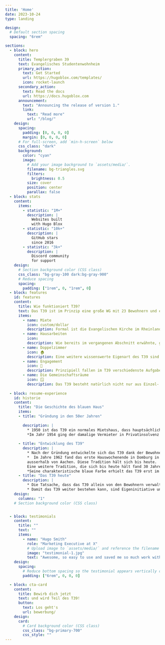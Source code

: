```yaml
---
title: 'Home'
date: 2023-10-24
type: landing

design:
  # Default section spacing
  spacing: "6rem"

sections:
  - block: hero
    content:
      title: Templergraben 39
      text: Evangelisches Studentenwohnheim
      primary_action:
        text: Get Started
        url: https://hugoblox.com/templates/
        icon: rocket-launch
      secondary_action:
        text: Read the docs
        url: https://docs.hugoblox.com
      announcement:
        text: "Announcing the release of version 1."
        link:
          text: "Read more"
          url: "/blog/"
    design:
      spacing:
        padding: [0, 0, 0, 0]
        margin: [0, 0, 0, 0]
      # For full-screen, add `min-h-screen` below
      css_class: "dark"
      background:
        color: "cyan"
        image:
          # Add your image background to `assets/media/`.
          filename: bg-triangles.svg
          filters:
            brightness: 0.5
          size: cover
          position: center
          parallax: false
  - block: stats
    content:
      items:
        - statistic: "1M+"
          description: |
            Websites built  
            with Hugo Blox
        - statistic: "10k+"
          description: |
            GitHub stars  
            since 2016
        - statistic: "3k+"
          description: |
            Discord community  
            for support
    design:
      # Section background color (CSS class)
      css_class: "bg-gray-100 dark:bg-gray-900"
      # Reduce spacing
      spacing:
        padding: ["1rem", 0, "1rem", 0]
  - block: features
    id: features
    content:
      title: Wie funktioniert T39?
      text: Das T39 ist im Prinzip eine große WG mit 23 Bewohnern und ein paar Besonderheiten.
      items:
        - name: Miete
          icon: custom/dollar
          description: Formal ist die Evangelischen Kirche im Rheinland freier Träger des Gebäudes. Das bedeutet, die Kirche ist Eigentümer, verlangt aber keine Abgaben von uns. Weiter haben wir im Gegensatz zu anderen Wohnheimen keine Angestellten wie Reinigungsfachkräfte oder einen Hausmeister. Somit bleiben im wesentliche Grundbesitzabgaben an die Stadt Aachen und die Kosten für Wasser, Strom und Gas.
        - name: Hausarbeiten
          icon: 
          description: Wie bereits im vergangenen Abschnitt erwähnte, gibt es weder bezahlte Reinigungskräfte, Hausmeister, noch einen Vermieter im herkömmlichen Sinne. Das T39 ist selbstverwaltet, was in Nordrhein-Westfalen einzigartig ist. Dadurch haben wir eine Menge Freiheiten, die zwangsläufig auch mit Verpflichtungen einhergehen. Dazu wird zu Beginn jedes Semesters eine Hausverwaltung aus drei Mitbewohnern gewählt, die Aufgaben verteilt und sich um die Belange des Hauses kümmert.
        - name: Doppelzimmer
          icon: 🏠
          description: Eine weitere wissenswerte Eigenart des T39 sind die Doppelzimmer im Erdgeschoss. Jeder Neuzugang wohnt für die erste Zeit im Doppelzimmer und zieht erst später in ein Einzelzimmer in eine der oberen Etagen. Obwohl viele Menschen anfangs überrascht darauf reagieren, hat sich dies bis heute bewährt. Die Bewohner haben so die Möglichkeit, in Sachen Gemeinschaft vieles zu lernen. Wichtig sind hier Flexibilität und Sensibilität im Umgang mit anderen Menschen. Dies ist auch der Geist, der als Grundidee über dem T39 schwebt und den enormen Zusammenhalt ausmacht. Die Miete im Doppelzimmer beträgt zurzeit 96 Euro.
        - name: Engagement
          icon: 🤝
          description: Prinzipiell fallen im T39 verschiedenste Aufgaben an. Wird beispielsweise eine Renovierung beschlossen, werden Ideen gesammelt, die Ausführung und Materialbeschaffung geplant und schlussendlich die Renovierung umgesetzt. Ausserdem gibt es dauerhafte Aufgaben wie die Server Administration oder die Verantwortung für einen der Gemeinschaftsräume. Jeder kann also seine Ideen, Stärken und Projekte umsetzen. Wir freuen uns auf deine.
        - name: Die Gemeinschaftsräume
          icon: 🪟
          description: Das T39 besteht natürlich nicht nur aus Einzel- und Doppelzimmern. Als Gemeinschaftsräume haben wir unser Wohnzimmer, die Küche und unseren kleinen Garten zur Verfügung. Hier entstehen gemeinschaftliche Aktionen, wie z.B. gemeinsames Kochen, abendliches Zusammensitzen und verschiedene gemeinsam organisierte Feten, wie die jährlich stattfindenden Feuerzangenbowle und Cocktailparty.
          
  - block: resume-experience
    id: historie
    content:
      title: "Die Geschichte des blauen Haus"
      items:
      - title: "Gründung in den 50er Jahren"
        
        description: |
          * 1950 ist das T39 ein normales Mietshaus, dass hauptsächlich von Studenten bewohnt wird. Zu der Zeit schließt die Evangelische Kirche, dank der Eigeninitiative der damaligen Mieter (die ersten Bewohner des T39), mit dem damaligem Vermieter einen Vertrag über eine zwölfjährige Miete für den ersten, zweiten und den dritten Stock ab, wo diverse Einzelzimmer, Doppelzimmer und ein Gemeinschaftsräume entstehen.
          *Im Jahr 1954 ging der damalige Vermieter in Privatinsolvenz und das Haus wurde Zwangsversteigert. Die Evangelische Kirche entschloss sich dazu, die Immobilie zu erwerben und bekam bei der Versteigerung 1956 den Zuschuss. Das T39 ging für 7000 DM und 3000 DM Gebühren in den Besitz der Landeskirche über.
      
      - title: "Entwicklung des T39"
        description: |
          * Nach der Gründung entwickelte sich das T39 dank der Bewohner rasant. Dank vieler Sachspenden und Finanzhilfen konnten sofort nach dem Erwerb des Wohnheims die ersten Renovierungs- und Umbauarbeiten erfolgen. In den folgenden Jahren bis heute fanden zahlreiche weitere Renovierungen statt.
          *  Im Jahre 1962 fand das erste Hauswochenende in Domburg in Holland statt, eine gemeinsamer Kurzurlaub aller Bewohner 
          ausserhalb von Aachen. Diese Tradition hält sich bis heute.
          Eine weitere Tradition, die sich bis heute hält fand 30 Jahre später im Jahre 1992 ihren Anfang. In diesem Jahr wurden zu ersten Mal im Sommer eine Cocktailparty und als Gegengewicht im Winter die große Feuerzangenbowle veranstaltet. Diese Events werden seitdem Jahr für Jahr im T39 gefeiert.
          *Seine charakteristische blaue Farbe erhielt das T39 erst im Jahre 1997. Zwei Jahre später startete mit dem Anschluss an das Hochschulnetz die digitale Revolution. Unseren ökologischen Fußabdruck konnten wir mit der Installation einer Solarthermieanlage auf unserem Dach im Jahr 2009 verbessern.
      - title: "Das T39 heute"
        description: |
          * Die Tatsache, dass das T39 allein von den Bewohnern verwaltet wird, ist in Nordrhein-Westfalen einzigartig. Das bedeutet für die Bewohner die Chance, eigenständig Entscheidungen zu treffen, Ideen zu verwirklichen und somit die Entwicklung einer eigenen Persönlichkeit.
          * Damit das T39 weiter bestehen kann, sind Eigeninitiative und Verantwortung aller Bewohner für sich selbst und für die ganze Gemeinschaft unbedingt erforderlich. Anfallende Arbeiten sollen natürlich nicht nur widerwillig erledigt werden. Aus diesem Grund sind größere Aufgaben in Gruppen aufgeteilt und werden nach Fertigstellung in der Regel gefeiert.
    design:
      columns: "1"
    # Section background color (CSS class)


  - block: testimonials
    content:
      title: ""
      text: ""
      items:
        - name: "Hugo Smith"
          role: "Marketing Executive at X"
          # Upload image to `assets/media/` and reference the filename here
          image: "testimonial-1.jpg"
          text: "Awesome, so easy to use and saved me so much work with the swappable pre-designed sections!"
    design:
      spacing:
        # Reduce bottom spacing so the testimonial appears vertically centered between sections
        padding: ["6rem", 0, 0, 0]

  - block: cta-card
    content:
      title: Bewirb dich jetzt
      text: und wird Teil des T39!
      button:
        text: Los geht's
        url: bewerbung/
    design:
      card:
        # Card background color (CSS class)
        css_class: "bg-primary-700"
        css_style: ""
---
```

